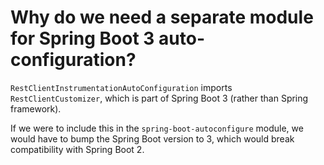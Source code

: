 # Why do we need a separate module for Spring Boot 3 auto-configuration?

`RestClientInstrumentationAutoConfiguration` imports `RestClientCustomizer`,
which is part of Spring Boot 3 (rather than Spring framework).

If we were to include this in the `spring-boot-autoconfigure` module, we would have to
bump the Spring Boot version to 3, which would break compatibility with Spring Boot 2.
